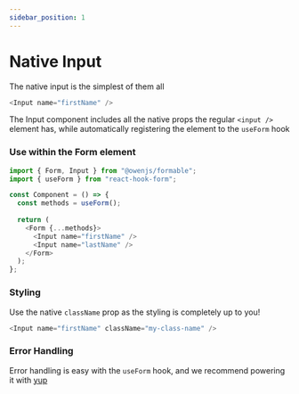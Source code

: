 ```yaml
---
sidebar_position: 1
---
```


# Native Input

The native input is the simplest of them all

```typescript jsx
<Input name="firstName" />
```

The Input component includes all the native props the regular `<input />` element has, while automatically registering the element to the `useForm` hook

### Use within the Form element

```typescript jsx
import { Form, Input } from "@owenjs/formable";
import { useForm } from "react-hook-form";

const Component = () => {
  const methods = useForm();
  
  return (
    <Form {...methods}>
      <Input name="firstName" />
      <Input name="lastName" />
    </Form>
  );
};
```

### Styling

Use the native `className` prop as the styling is completely up to you!

```typescript jsx
<Input name="firstName" className="my-class-name" />
```

### Error Handling

Error handling is easy with the `useForm` hook, and we recommend powering it with [yup](/docs/error-handling/install-yup)

